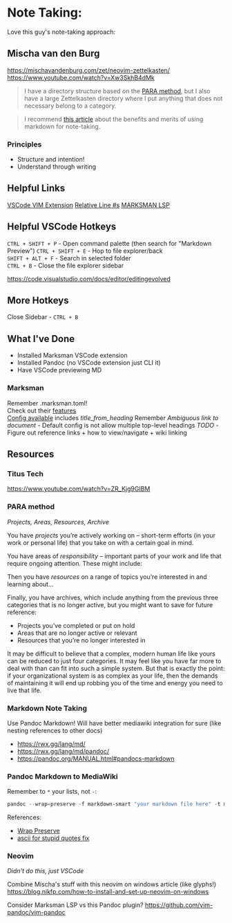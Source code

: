 # Note Taking:
Love this guy's note-taking approach:

## Mischa van den Burg
https://mischavandenburg.com/zet/neovim-zettelkasten/
https://www.youtube.com/watch?v=Xw3SkhB4dMk

> I have a directory structure based on the [PARA method](https://fortelabs.com/blog/para/), but I also have a large Zettelkasten directory where I put anything that does not necessary belong to a category.

> I recommend [this article](https://rwx.gg/lang/md/) about the benefits and merits of using markdown for note-taking.

### Principles
- Structure and intention!
- Understand through writing

## Helpful Links
[VSCode VIM Extension](https://github.com/VSCodeVim/Vim/blob/HEAD/ROADMAP.md)
[Relative Line #s](https://stackoverflow.com/questions/4967217/relative-line-numbers-in-visual-studio)
[MARKSMAN LSP](https://github.com/artempyanykh/marksman-vscode)

## Helpful VSCode Hotkeys
`CTRL + SHIFT + P` - Open command palette (then search for "Markdown Preview")
`CTRL + SHIFT + E` - Hop to file explorer/back\
`SHIFT + ALT + F` - Search in selected folder\
`CTRL + B` - Close the file explorer sidebar

https://code.visualstudio.com/docs/editor/editingevolved

## More Hotkeys
Close Sidebar - `CTRL + B`

## What I've Done
- Installed Marksman VSCode extension
- Installed Pandoc (no VSCode extension just CLI it)
- Have VSCode previewing MD 


### Marksman
Remember .marksman.toml!\
Check out their [features](https://github.com/artempyanykh/marksman/blob/main/docs/features.md#workspace-folders-project-roots-and-single-file-mode)\
[Config available](https://github.com/artempyanykh/marksman/blob/main/Tests/default.marksman.toml) includes *title_from_heading*
Remember *Ambiguous link to document* - Default config is not allow multiple top-level headings
_TODO_ - Figure out reference links + how to view/navigate + wiki linking

## Resources
### Titus Tech
https://www.youtube.com/watch?v=ZR_Kjg9GIBM


### PARA method
*Projects, Areas, Resources, Archive*

You have *projects* you’re actively working on – short-term efforts (in your work or personal life) that you take on with a certain goal in mind.

You have areas of *responsibility* – important parts of your work and life that require ongoing attention. These might include:

Then you have *resources* on a range of topics you’re interested in and learning about...

Finally, you have archives, which include anything from the previous three categories that is no longer active, but you might want to save for future reference:
- Projects you’ve completed or put on hold
- Areas that are no longer active or relevant
- Resources that you’re no longer interested in

It may be difficult to believe that a complex, modern human life like yours can be reduced to just four categories. It may feel like you have far more to deal with than can fit into such a simple system.
But that is exactly the point: if your organizational system is as complex as your life, then the demands of maintaining it will end up robbing you of the time and energy you need to live that life.

### Markdown Note Taking
Use Pandoc Markdown! Will have better mediawiki integration for sure (like nesting references to other docs)
- https://rwx.gg/lang/md/
- https://rwx.gg/lang/md/pandoc/
- https://pandoc.org/MANUAL.html#pandocs-markdown

### Pandoc Markdown to MediaWiki
Remember to `*` your lists, not `-`:
```powershell
pandoc --wrap=preserve -f markdown-smart "your markdown file here" -t mediawiki --ascii
```

References:
- [Wrap Preserve](https://stackoverflow.com/questions/63350182/pandoc-not-generating-new-lines-in-markdown-with-latex)
- [ascii for stupid quotes fix](https://github.com/jgm/pandoc/issues/7666)

### Neovim
*Didn't do this, just VSCode*

Combine Mischa's stuff with this neovim on windows article (like glyphs!)
https://blog.nikfp.com/how-to-install-and-set-up-neovim-on-windows

Consider Marksman LSP vs this Pandoc plugin?
https://github.com/vim-pandoc/vim-pandoc
